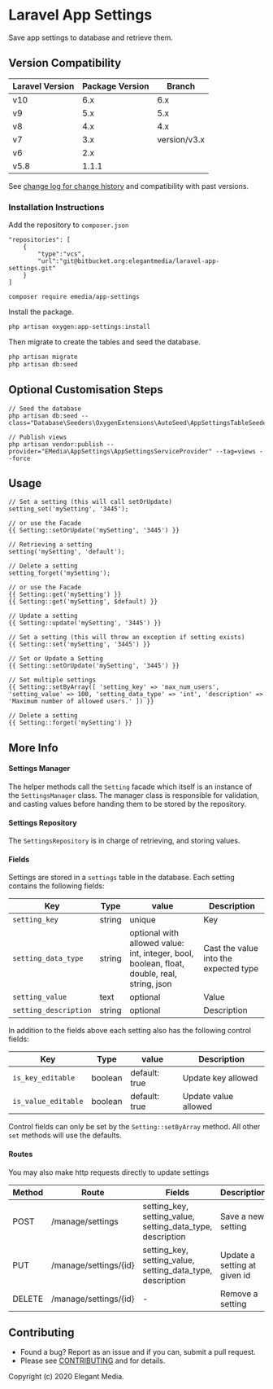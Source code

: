 # Laravel App Settings

Save app settings to database and retrieve them.

## Version Compatibility

| Laravel Version | Package Version | Branch       |
|-----------------|-----------------|--------------|
| v10             | 6.x             | 6.x          |
| v9              | 5.x             | 5.x          |
| v8              | 4.x             | 4.x          |
| v7              | 3.x             | version/v3.x |
| v6              | 2.x             |              |
| v5.8            | 1.1.1           |              |

See [change log for change history](CHANGELOG.md) and compatibility with past versions.

### Installation Instructions

Add the repository to `composer.json`
```
"repositories": [
	{
	    "type":"vcs",
	    "url":"git@bitbucket.org:elegantmedia/laravel-app-settings.git"
	}
]
```

```
composer require emedia/app-settings
```

Install the package.

```
php artisan oxygen:app-settings:install
```

Then migrate to create the tables and seed the database.

``` bash
php artisan migrate
php artisan db:seed
```

## Optional Customisation Steps

```
// Seed the database
php artisan db:seed --class="Database\Seeders\OxygenExtensions\AutoSeed\AppSettingsTableSeeder"

// Publish views
php artisan vendor:publish --provider="EMedia\AppSettings\AppSettingsServiceProvider" --tag=views --force
```

## Usage

```
// Set a setting (this will call setOrUpdate)
setting_set('mySetting', '3445');

// or use the Facade
{{ Setting::setOrUpdate('mySetting', '3445') }}

// Retrieving a setting
setting('mySetting', 'default');

// Delete a setting
setting_forget('mySetting');

// or use the Facade
{{ Setting::get('mySetting') }}
{{ Setting::get('mySetting', $default) }}

// Update a setting
{{ Setting::update('mySetting', '3445') }}

// Set a setting (this will throw an exception if setting exists)
{{ Setting::set('mySetting', '3445') }}

// Set or Update a Setting
{{ Setting::setOrUpdate('mySetting', '3445') }}

// Set multiple settings
{{ Setting::setByArray([ 'setting_key' => 'max_num_users', 'setting_value' => 100, 'setting_data_type' => 'int', 'description' => 'Maximum number of allowed users.' ]) }}

// Delete a setting
{{ Setting::forget('mySetting') }}
```

## More Info

#### Settings Manager

The helper methods call the `Setting` facade which itself is an instance of the `SettingsManager` class. The manager class is responsible for validation, and casting values before handing them to be stored by the repository.

#### Settings Repository

The `SettingsRepository` is in charge of retrieving, and storing values.  

#### Fields

Settings are stored in a `settings` table in the database. Each setting contains the following fields:

| Key | Type | value | Description |
| --- | ---- | ----- | ----------- |
| `setting_key` | string | unique | Key 
| `setting_data_type` | string | optional with allowed value:  int, integer, bool, boolean, float, double, real, string, json | Cast the value into the expected type
| `setting_value` | text | optional | Value
| `setting_description` | string | optional | Description

In addition to the fields above each setting also has the following control fields:

| Key | Type | value | Description |
| --- | ---- | ----- | ----------- |
| `is_key_editable` | boolean | default: true | Update key allowed 
| `is_value_editable` | boolean | default: true | Update value allowed

Control fields can only be set by the `Setting::setByArray` method. All other `set` methods will use the defaults.

#### Routes

You may also make http requests directly to update settings

| Method | Route  | Fields | Description |
| ------ | ------ | ------ | ----------- |
| POST   | /manage/settings | setting_key, setting_value, setting_data_type, description | Save a new setting | 
| PUT    | /manage/settings/{id} | setting_key, setting_value, setting_data_type, description | Update a setting at given id |
| DELETE |  /manage/settings/{id} | - | Remove a setting 

## Contributing

- Found a bug? Report as an issue and if you can, submit a pull request.
- Please see [CONTRIBUTING](CONTRIBUTING.md) and for details.

Copyright (c) 2020 Elegant Media.
